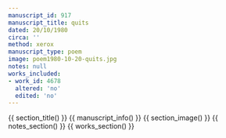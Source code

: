 ```yaml
---
manuscript_id: 917
manuscript_title: quits
dated: 20/10/1980
circa: ''
method: xerox
manuscript_type: poem
image: poem1980-10-20-quits.jpg
notes: null
works_included:
- work_id: 4678
  altered: 'no'
  edited: 'no'
---
```


{{ section_title() }}
{{ manuscript_info() }}
{{ section_image() }}
{{ notes_section() }}
{{ works_section() }}
